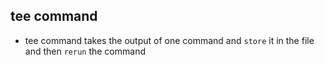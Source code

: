 

## tee command

- tee command takes the output of one command and `store` it in the file and then `rerun` the command 